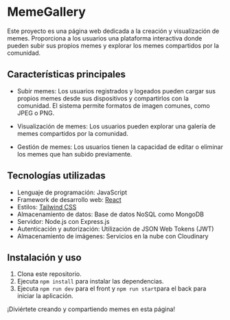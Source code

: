 # MemeGallery

Este proyecto es una página web dedicada a la creación y visualización de memes. Proporciona a los usuarios una plataforma interactiva donde pueden subir sus propios memes y explorar los memes compartidos por la comunidad.

## Características principales

- Subir memes: Los usuarios registrados y logeados pueden cargar sus propios memes desde sus dispositivos y compartirlos con la comunidad. El sistema permite formatos de imagen comunes, como JPEG o PNG.

- Visualización de memes: Los usuarios pueden explorar una galería de memes compartidos por la comunidad. 
<!-- Pueden buscar memes por categorías, etiquetas o popularidad, y dejar comentarios o reacciones en los memes que les gusten. -->

- Gestión de memes: Los usuarios tienen la capacidad de editar o eliminar los memes que han subido previamente.

## Tecnologías utilizadas

- Lenguaje de programación: JavaScript
- Framework de desarrollo web: [React](https://reactjs.org/)
- Estilos: [Tailwind CSS](https://tailwindcss.com/)
- Almacenamiento de datos: Base de datos NoSQL como MongoDB
- Servidor: Node.js con Express.js
- Autenticación y autorización: Utilización de JSON Web Tokens (JWT)
- Almacenamiento de imágenes: Servicios en la nube con Cloudinary

## Instalación y uso

1. Clona este repositorio.
2. Ejecuta `npm install` para instalar las dependencias.
3. Ejecuta `npm run dev` para el front y `npm run start`para el back para iniciar la aplicación.

¡Diviértete creando y compartiendo memes en esta página!
